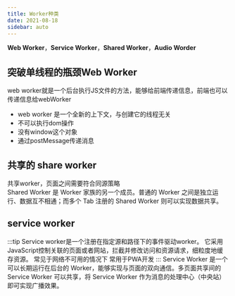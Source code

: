 ```yaml
---
title: Worker种类
date: 2021-08-18
sidebar: auto
---
```

**Web Worker**，**Service Worker**，**Shared Worker**，**Audio Worder**
## 突破单线程的瓶颈Web Worker
web worker就是一个后台执行JS文件的方法，能够给前端传递信息，前端也可以传递信息给webWorker
- web worker 是一个全新的上下文，与创建它的线程无关
- 不可以执行dom操作
- 没有window这个对象
- 通过postMessage传递消息

## 共享的 share worker
共享worker，页面之间需要符合同源策略</br>
Shared Worker 是 Worker 家族的另一个成员。普通的 Worker 之间是独立运行、数据互不相通；而多个 Tab 注册的 Shared Worker 则可以实现数据共享。

## service worker
:::tip
Service worker是一个注册在指定源和路径下的事件驱动worker。
它采用JavaScript控制关联的页面或者网站，拦截并修改访问和资源请求，细粒度地缓存资源。
常见于网络不可用的情况下 常用于PWA开发
:::
Service Worker 是一个可以长期运行在后台的 Worker，能够实现与页面的双向通信。多页面共享间的 Service Worker 可以共享，将 Service Worker 作为消息的处理中心（中央站）即可实现广播效果。